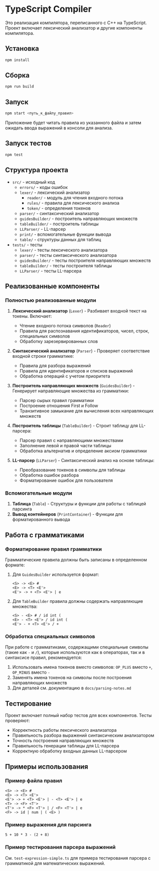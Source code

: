 # TypeScript Compiler

Это реализация компилятора, переписанного с C++ на TypeScript. Проект включает лексический анализатор и другие компоненты компилятора.

## Установка

```bash
npm install
```

## Сборка

```bash
npm run build
```

## Запуск

```bash
npm start <путь_к_файлу_правил>
```

Приложение будет читать правила из указанного файла и затем ожидать ввода выражений в консоли для анализа.

## Запуск тестов

```bash
npm test
```

## Структура проекта

- `src/` - исходный код
  - `errors/` - коды ошибок
  - `lexer/` - лексический анализатор
    - `reader/` - модуль для чтения входного потока
    - `rules/` - правила для лексического анализа
    - `token/` - определения токенов
  - `parser/` - синтаксический анализатор
  - `guidesBuilder/` - построитель направляющих множеств
  - `tableBuilder/` - построитель таблицы
  - `LLParser/` - LL-парсер
  - `print/` - вспомогательные функции вывода
  - `table/` - структуры данных для таблиц
- `tests/` - тесты
  - `lexer/` - тесты лексического анализатора
  - `parser/` - тесты синтаксического анализатора
  - `guidesBuilder/` - тесты построителя направляющих множеств
  - `tableBuilder/` - тесты построителя таблицы
  - `LLParser/` - тесты LL-парсера

## Реализованные компоненты

### Полностью реализованные модули

1. **Лексический анализатор** (`Lexer`) - Разбивает входной текст на токены. Включает:
   - Чтение входного потока символов (`Reader`)
   - Правила для распознавания идентификаторов, чисел, строк, специальных символов
   - Обработку зарезервированных слов

2. **Синтаксический анализатор** (`Parser`) - Проверяет соответствие входной строки грамматике:
   - Правила для разбора выражений
   - Правила для идентификаторов и списков выражений
   - Обработка операций с учетом приоритета

3. **Построитель направляющих множеств** (`GuidesBuilder`) - Генерирует направляющие множества из грамматики:
   - Парсер сырых правил грамматики
   - Построение отношения First и Follow
   - Транзитивное замыкание для вычисления всех направляющих множеств

4. **Построитель таблицы** (`TableBuilder`) - Строит таблицу для LL-парсера:
   - Парсер правил с направляющими множествами
   - Заполнение левой и правой части таблицы
   - Обработка альтернатив и определение аксиом грамматики

5. **LL-парсер** (`LLParser`) - Синтаксический анализ на основе таблицы:
   - Преобразование токенов в символы для таблицы
   - Обработка ошибок разбора
   - Форматирование ошибок для пользователя

### Вспомогательные модули

1. **Таблица** (`Table`) - Структуры и функции для работы с таблицей парсинга
2. **Вывод контейнеров** (`PrintContainer`) - Функции для форматированного вывода

## Работа с грамматиками

### Форматирование правил грамматики

Грамматические правила должны быть записаны в определенном формате:
1. Для `GuidesBuilder` используется формат:
   ```
   <S> -> <E> #
   <E> -> <T> <E'>
   <E'> -> + <T> <E'> | e
   ```
   
2. Для `TableBuilder` правила должны содержать направляющие множества:
   ```
   <S> - <E> # / id int (
   <E> - <T> <E'> / id int (
   <E'> - + <T> <E'> / +
   ```

### Обработка специальных символов

При работе с грамматиками, содержащими специальные символы (такие как `-` и `/`), которые используются как в операторах, так и в синтаксисе правил, рекомендуется:

1. Использовать имена токенов вместо символов: `OP_PLUS` вместо `+`, `OP_MINUS` вместо `-`
2. Заменять имена токенов на символы после построения направляющих множеств
3. Для деталей см. документацию в `docs/parsing-notes.md`

## Тестирование

Проект включает полный набор тестов для всех компонентов. Тесты проверяют:
- Корректность работы лексического анализатора
- Правильность разбора выражений синтаксическим анализатором
- Точность построения направляющих множеств
- Правильность генерации таблицы для LL-парсера
- Корректную обработку входных данных LL-парсером

## Примеры использования

### Пример файла правил

```
<S> -> <E> #
<E> -> <T> <E'>
<E'> -> + <T> <E'> | - <T> <E'> | e
<T> -> <F> <T'>
<T'> -> * <F> <T'> | / <F> <T'> | e
<F> -> id | num | ( <E> )
```

### Пример выражения для парсинга

```
5 + 10 * 3 - (2 + 8)
``` 

### Пример тестирования парсера выражений

См. `test-expression-simple.ts` для примера тестирования парсера с грамматикой для математических выражений. 
